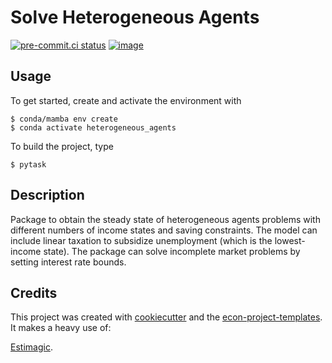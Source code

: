# Solve Heterogeneous Agents

[![pre-commit.ci status](https://results.pre-commit.ci/badge/github/JoseLores/het_agents/main.svg)](https://results.pre-commit.ci/latest/github/JoseLores/het_agents/main)
[![image](https://img.shields.io/badge/code%20style-black-000000.svg)](https://github.com/psf/black)

## Usage

To get started, create and activate the environment with

```console
$ conda/mamba env create
$ conda activate heterogeneous_agents
```

To build the project, type

```console
$ pytask
```

## Description

Package to obtain the steady state of heterogeneous agents problems with different
numbers of income states and saving constraints. The model can include linear taxation
to subsidize unemployment (which is the lowest-income state). The package can solve
incomplete market problems by setting interest rate bounds.

## Credits

This project was created with [cookiecutter](https://github.com/audreyr/cookiecutter)
and the
[econ-project-templates](https://github.com/OpenSourceEconomics/econ-project-templates).
It makes a heavy use of:

[Estimagic](https://github.com/OpenSourceEconomics/estimagic).
